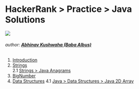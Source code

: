 # HackerRank > Practice > Java Solutions 
![](https://hrcdn.net/hackerrank/assets/brand/h_mark_sm-9c05999c62674028552f4e813728e591.svg)
###### author: [**Abhinav Kushwaha (Baba Albus)**](http://babaalbus.com/ "http://babaalbus.com/")

1. [Introduction]()
2. [Strings](https://github.com/Abhi9935/HackerRank/tree/master/Java/String)</br>
            2.1 [Strings > Java Anagrams](https://github.com/Abhi9935/HackerRank/blob/master/Java/String/Java_Anagrams.java)
3. [BigNumber]()
4. [Data Structures](https://github.com/Abhi9935/HackerRank/tree/master/Java/Data_Structures)
            4.1 [Java > Data Structures > Java 2D Array](https://github.com/Abhi9935/HackerRank/blob/master/Java/Data_Structures/Java_2D_Array.java)
